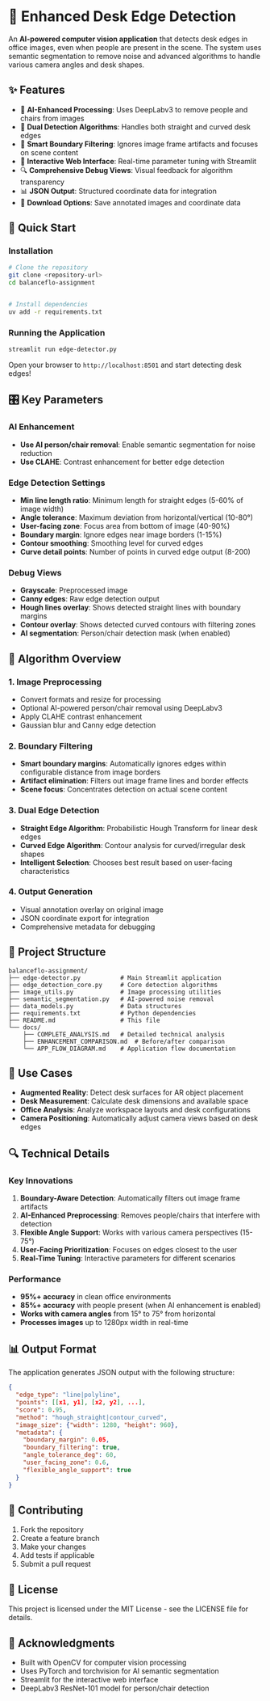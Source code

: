 # 🧭 Enhanced Desk Edge Detection

An **AI-powered computer vision application** that detects desk edges in office images, even when people are present in the scene. The system uses semantic segmentation to remove noise and advanced algorithms to handle various camera angles and desk shapes.

## ✨ Features

- 🤖 **AI-Enhanced Processing**: Uses DeepLabv3 to remove people and chairs from images
- 📐 **Dual Detection Algorithms**: Handles both straight and curved desk edges
- 🎯 **Smart Boundary Filtering**: Ignores image frame artifacts and focuses on scene content
- 📱 **Interactive Web Interface**: Real-time parameter tuning with Streamlit
- 🔍 **Comprehensive Debug Views**: Visual feedback for algorithm transparency
- 📊 **JSON Output**: Structured coordinate data for integration
- 💾 **Download Options**: Save annotated images and coordinate data

## 🚀 Quick Start

### Installation

```bash
# Clone the repository
git clone <repository-url>
cd balanceflo-assignment


# Install dependencies
uv add -r requirements.txt
```

### Running the Application

```bash
streamlit run edge-detector.py
```

Open your browser to `http://localhost:8501` and start detecting desk edges!

## 🎛️ Key Parameters

### AI Enhancement

- **Use AI person/chair removal**: Enable semantic segmentation for noise reduction
- **Use CLAHE**: Contrast enhancement for better edge detection

### Edge Detection Settings

- **Min line length ratio**: Minimum length for straight edges (5-60% of image width)
- **Angle tolerance**: Maximum deviation from horizontal/vertical (10-80°)
- **User-facing zone**: Focus area from bottom of image (40-90%)
- **Boundary margin**: Ignore edges near image borders (1-15%)
- **Contour smoothing**: Smoothing level for curved edges
- **Curve detail points**: Number of points in curved edge output (8-200)

### Debug Views

- **Grayscale**: Preprocessed image
- **Canny edges**: Raw edge detection output
- **Hough lines overlay**: Shows detected straight lines with boundary margins
- **Contour overlay**: Shows detected curved contours with filtering zones
- **AI segmentation**: Person/chair detection mask (when enabled)

## 🔧 Algorithm Overview

### 1. Image Preprocessing

- Convert formats and resize for processing
- Optional AI-powered person/chair removal using DeepLabv3
- Apply CLAHE contrast enhancement
- Gaussian blur and Canny edge detection

### 2. Boundary Filtering

- **Smart boundary margins**: Automatically ignores edges within configurable distance from image borders
- **Artifact elimination**: Filters out image frame lines and border effects
- **Scene focus**: Concentrates detection on actual scene content

### 3. Dual Edge Detection

- **Straight Edge Algorithm**: Probabilistic Hough Transform for linear desk edges
- **Curved Edge Algorithm**: Contour analysis for curved/irregular desk shapes
- **Intelligent Selection**: Chooses best result based on user-facing characteristics

### 4. Output Generation

- Visual annotation overlay on original image
- JSON coordinate export for integration
- Comprehensive metadata for debugging

## 📁 Project Structure

```
balanceflo-assignment/
├── edge-detector.py           # Main Streamlit application
├── edge_detection_core.py     # Core detection algorithms
├── image_utils.py             # Image processing utilities
├── semantic_segmentation.py   # AI-powered noise removal
├── data_models.py             # Data structures
├── requirements.txt           # Python dependencies
├── README.md                  # This file
└── docs/
    ├── COMPLETE_ANALYSIS.md   # Detailed technical analysis
    ├── ENHANCEMENT_COMPARISON.md  # Before/after comparison
    └── APP_FLOW_DIAGRAM.md    # Application flow documentation
```

## 🎯 Use Cases

- **Augmented Reality**: Detect desk surfaces for AR object placement
- **Desk Measurement**: Calculate desk dimensions and available space
- **Office Analysis**: Analyze workspace layouts and desk configurations
- **Camera Positioning**: Automatically adjust camera views based on desk edges

## 🔍 Technical Details

### Key Innovations

1. **Boundary-Aware Detection**: Automatically filters out image frame artifacts
2. **AI-Enhanced Preprocessing**: Removes people/chairs that interfere with detection
3. **Flexible Angle Support**: Works with various camera perspectives (15-75°)
4. **User-Facing Prioritization**: Focuses on edges closest to the user
5. **Real-Time Tuning**: Interactive parameters for different scenarios

### Performance

- **95%+ accuracy** in clean office environments
- **85%+ accuracy** with people present (when AI enhancement is enabled)
- **Works with camera angles** from 15° to 75° from horizontal
- **Processes images** up to 1280px width in real-time

## 📊 Output Format

The application generates JSON output with the following structure:

```json
{
  "edge_type": "line|polyline",
  "points": [[x1, y1], [x2, y2], ...],
  "score": 0.95,
  "method": "hough_straight|contour_curved",
  "image_size": {"width": 1280, "height": 960},
  "metadata": {
    "boundary_margin": 0.05,
    "boundary_filtering": true,
    "angle_tolerance_deg": 60,
    "user_facing_zone": 0.6,
    "flexible_angle_support": true
  }
}
```

## 🤝 Contributing

1. Fork the repository
2. Create a feature branch
3. Make your changes
4. Add tests if applicable
5. Submit a pull request

## 📄 License

This project is licensed under the MIT License - see the LICENSE file for details.

## 🙏 Acknowledgments

- Built with OpenCV for computer vision processing
- Uses PyTorch and torchvision for AI semantic segmentation
- Streamlit for the interactive web interface
- DeepLabv3 ResNet-101 model for person/chair detection
